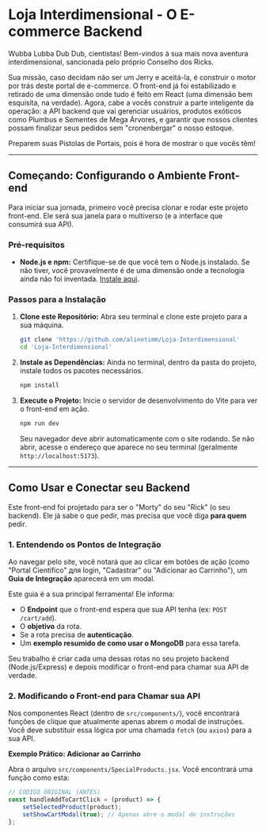 #  Loja Interdimensional - O E-commerce Backend

Wubba Lubba Dub Dub, cientistas! Bem-vindos à sua mais nova aventura interdimensional, sancionada pelo próprio Conselho dos Ricks.

Sua missão, caso decidam não ser um Jerry e aceitá-la, é construir o motor por trás deste portal de e-commerce. O front-end já foi estabilizado e retirado de uma dimensão onde tudo é feito em React (uma dimensão bem esquisita, na verdade). Agora, cabe a vocês construir a parte inteligente da operação: a API backend que vai gerenciar usuários, produtos exóticos como Plumbus e Sementes de Mega Árvores, e garantir que nossos clientes possam finalizar seus pedidos sem "cronenbergar" o nosso estoque.

Preparem suas Pistolas de Portais, pois é hora de mostrar o que vocês têm!

---

##  Começando: Configurando o Ambiente Front-end

Para iniciar sua jornada, primeiro você precisa clonar e rodar este projeto front-end. Ele será sua janela para o multiverso (e a interface que consumirá sua API).

### Pré-requisitos

* **Node.js e npm:** Certifique-se de que você tem o Node.js instalado. Se não tiver, você provavelmente é de uma dimensão onde a tecnologia ainda não foi inventada. [Instale aqui](https://nodejs.org/).

### Passos para a Instalação

1.  **Clone este Repositório:**
    Abra seu terminal e clone este projeto para a sua máquina.

    ```bash
    git clone 'https://github.com/alinetimm/Loja-Interdimensional'
    cd 'Loja-Interdimensional'
    ```

2.  **Instale as Dependências:**
    Ainda no terminal, dentro da pasta do projeto, instale todos os pacotes necessários.

    ```bash
    npm install
    ```

3.  **Execute o Projeto:**
    Inicie o servidor de desenvolvimento do Vite para ver o front-end em ação.

    ```bash
    npm run dev
    ```

    Seu navegador deve abrir automaticamente com o site rodando. Se não abrir, acesse o endereço que aparece no seu terminal (geralmente `http://localhost:5173`).

---

##  Como Usar e Conectar seu Backend

Este front-end foi projetado para ser o "Morty" do seu "Rick" (o seu backend). Ele já sabe o que pedir, mas precisa que você diga **para quem** pedir.

### 1. Entendendo os Pontos de Integração

Ao navegar pelo site, você notará que ao clicar em botões de ação (como "Portal Científico" для login, "Cadastrar" ou "Adicionar ao Carrinho"), um **Guia de Integração** aparecerá em um modal.

Este guia é a sua principal ferramenta! Ele informa:
* O **Endpoint** que o front-end espera que sua API tenha (ex: `POST /cart/add`).
* O **objetivo** da rota.
* Se a rota precisa de **autenticação**.
* Um **exemplo resumido de como usar o MongoDB** para essa tarefa.

Seu trabalho é criar cada uma dessas rotas no seu projeto backend (Node.js/Express) e depois modificar o front-end para chamar sua API de verdade.

### 2. Modificando o Front-end para Chamar sua API

Nos componentes React (dentro de `src/components/`), você encontrará funções de clique que atualmente apenas abrem o modal de instruções. Você deve substituir essa lógica por uma chamada `fetch` (ou `axios`) para a sua API.

**Exemplo Prático: Adicionar ao Carrinho**

Abra o arquivo `src/components/SpecialProducts.jsx`. Você encontrará uma função como esta:

```javascript
// CÓDIGO ORIGINAL (ANTES)
const handleAddToCartClick = (product) => {
    setSelectedProduct(product);
    setShowCartModal(true); // Apenas abre o modal de instruções
};
